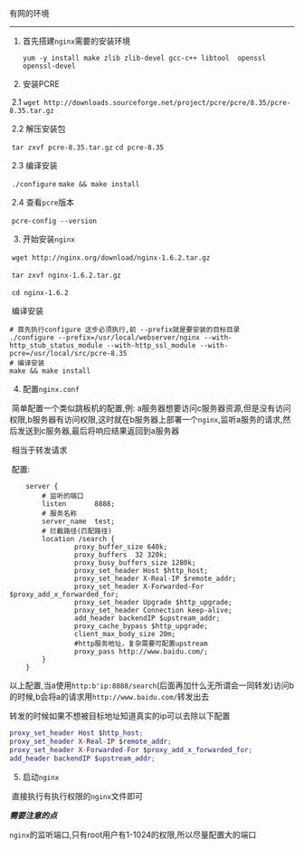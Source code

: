 有网的环境

---

1. 首先搭建`nginx`需要的安装环境

 	`yum -y install make zlib zlib-devel gcc-c++ libtool  openssl openssl-devel`

2. 安装PCRE

​	2.1 `wget http://downloads.sourceforge.net/project/pcre/pcre/8.35/pcre-8.35.tar.gz`

​	2.2 解压安装包

​	`tar zxvf pcre-8.35.tar.gz` `cd pcre-8.35`

​	2.3 编译安装

​	`./configure` `make && make install`

​	2.4 查看`pcre`版本

​	`pcre-config --version`	

3. 开始安装`nginx`

​	`wget http://nginx.org/download/nginx-1.6.2.tar.gz`

​	`tar zxvf nginx-1.6.2.tar.gz`	

​	`cd nginx-1.6.2`

​	编译安装

```shell
# 首先执行configure 这步必须执行,前 --prefix就是要安装的目标目录
./configure --prefix=/usr/local/webserver/nginx --with-http_stub_status_module --with-http_ssl_module --with-pcre=/usr/local/src/pcre-8.35
# 编译安装
make && make install
```



4. 配置`nginx.conf`

​	简单配置一个类似跳板机的配置,例: a服务器想要访问c服务器资源,但是没有访问权限,b服务器有访问权限,这时就在b服务器上部署一个`nginx`,监听a服务的请求,然后发送到c服务器,最后将响应结果返回到a服务器

​	相当于转发请求

​	配置:

```Lu
    server {
    	# 监听的端口
        listen       8888;
        # 服务名称
        server_name  test;
		# 拦截路径(匹配路径)
        location /search {
                proxy_buffer_size 640k;
                proxy_buffers  32 320k;
                proxy_busy_buffers_size 1280k;
                proxy_set_header Host $http_host;
                proxy_set_header X-Real-IP $remote_addr;
                proxy_set_header X-Forwarded-For $proxy_add_x_forwarded_for;
                proxy_set_header Upgrade $http_upgrade;
                proxy_set_header Connection keep-alive;
                add_header backendIP $upstream_addr;
                proxy_cache_bypass $http_upgrade;
                client_max_body_size 20m;
                #http服务地址，复杂需要可配置upstream
                proxy_pass http://www.baidu.com/;
        }
    }

```

以上配置,当a使用`http:b'ip:8888/search`(后面再加什么无所谓会一同转发)访问b的时候,b会将a的请求用`http://www.baidu.com/`转发出去

转发的时候如果不想被目标地址知道真实的ip可以去除以下配置

```lua
proxy_set_header Host $http_host;
proxy_set_header X-Real-IP $remote_addr;
proxy_set_header X-Forwarded-For $proxy_add_x_forwarded_for;
add_header backendIP $upstream_addr;
```



5. 启动`nginx`

​	直接执行有执行权限的`nginx`文件即可

***需要注意的点***

`nginx`的监听端口,只有root用户有1-1024的权限,所以尽量配置大的端口